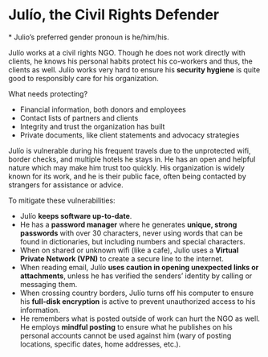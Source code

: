 # Julío, the Civil Rights Defender
\* Julio’s preferred gender pronoun is he/him/his.

Julío works at a civil rights NGO. Though he does not work directly with clients, he knows his personal habits protect his co-workers and thus, the clients as well. Julío works very hard to ensure his **security hygiene** is quite good to responsibly care for his organization.

What needs protecting?
- Financial information, both donors and employees
- Contact lists of partners and clients
- Integrity and trust the organization has built
- Private documents, like client statements and advocacy strategies

Julío is vulnerable during his frequent travels due to the unprotected wifi, border checks, and multiple hotels he stays in. He has an open and helpful nature which may make him trust too quickly. His organization is widely known for its work, and he is their public face, often being contacted by strangers for assistance or advice. 

To mitigate these vulnerabilities:
- Julío **keeps software up-to-date**.
-  He has a **password manager** where he generates **unique, strong passwords** with over 30 characters, never using words that can be found in dictionaries, but including numbers and special characters.
- When on shared or unknown wifi (like a cafe), Julío uses a **Virtual Private Network (VPN)** to create a secure line to the internet.
- When reading email, Julío **uses caution in opening unexpected links or attachments**, unless he has verified the senders’ identity by calling or messaging them.
- When crossing country borders, Julío turns off his computer to ensure his **full-disk encryption** is active to prevent unauthorized access to his information.
- He remembers what is posted outside of work can hurt the NGO as well. He employs **mindful posting** to ensure what he publishes on his personal accounts cannot be used against him (wary of posting locations, specific dates, home addresses, etc.).
